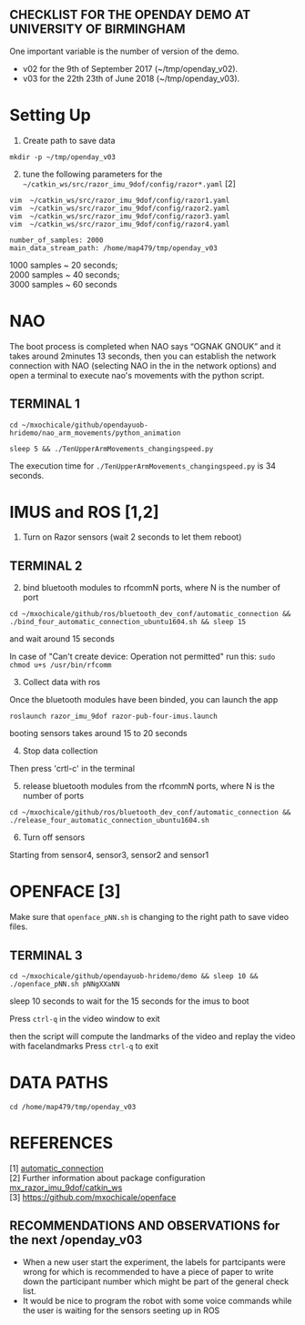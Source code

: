 CHECKLIST FOR THE OPENDAY DEMO AT UNIVERSITY OF BIRMINGHAM
---


One important variable is the number of version of the demo.

* v02 for the 9th of September 2017 (~/tmp/openday_v02).
* v03 for the 22th 23th of June 2018 (~/tmp/openday_v03).



# Setting Up

1. Create path to save data

```
mkdir -p ~/tmp/openday_v03
```

2. tune the following parameters for the `~/catkin_ws/src/razor_imu_9dof/config/razor*.yaml` [2]

```
vim  ~/catkin_ws/src/razor_imu_9dof/config/razor1.yaml
vim  ~/catkin_ws/src/razor_imu_9dof/config/razor2.yaml
vim  ~/catkin_ws/src/razor_imu_9dof/config/razor3.yaml
vim  ~/catkin_ws/src/razor_imu_9dof/config/razor4.yaml
```

```
number_of_samples: 2000
main_data_stream_path: /home/map479/tmp/openday_v03
```
1000 samples ~ 20 seconds;   
2000 samples ~ 40 seconds;   
3000 samples ~ 60 seconds  



# NAO

The boot process is completed when NAO says “OGNAK GNOUK” and it takes around
2minutes 13 seconds, then you can establish the network connection with NAO
(selecting NAO in the in the network options)
and open a terminal to execute nao's movements with the python script.

## TERMINAL 1

```
cd ~/mxochicale/github/opendayuob-hridemo/nao_arm_movements/python_animation

sleep 5 && ./TenUpperArmMovements_changingspeed.py

```

The execution time for 
`./TenUpperArmMovements_changingspeed.py`
is 34 seconds.






# IMUS and ROS [1,2]

1. Turn on Razor sensors (wait 2 seconds to let them reboot)

## TERMINAL 2 

2. bind bluetooth modules to rfcommN ports, where N is the number of port

```
cd ~/mxochicale/github/ros/bluetooth_dev_conf/automatic_connection && ./bind_four_automatic_connection_ubuntu1604.sh && sleep 15

```
and wait around 15 seconds

In case of "Can't create device: Operation not permitted" run this: 
`sudo chmod u+s /usr/bin/rfcomm`


3. Collect data with ros

Once the bluetooth modules have been binded, you can launch the app

```
roslaunch razor_imu_9dof razor-pub-four-imus.launch
```
booting sensors takes around 15 to 20 seconds

4. Stop data collection

Then press 'crtl-c' in the terminal


5. release bluetooth modules from  the rfcommN ports, 
where N is the number of ports

```
cd ~/mxochicale/github/ros/bluetooth_dev_conf/automatic_connection && ./release_four_automatic_connection_ubuntu1604.sh
```

6. Turn off sensors

Starting from sensor4, sensor3, sensor2 and sensor1







# OPENFACE [3]

Make sure that `openface_pNN.sh` is changing to the right path to save
video files.

## TERMINAL 3

```
cd ~/mxochicale/github/opendayuob-hridemo/demo && sleep 10 && ./openface_pNN.sh pNNgXXaNN
```
sleep 10 seconds to wait for the 15 seconds for the imus to boot

Press `ctrl-q` in the video window to exit

then the script will compute the landmarks of the video
and replay the video with facelandmarks
Press `ctrl-q` to exit


# DATA PATHS

```
cd /home/map479/tmp/openday_v03
```

#  REFERENCES

[1] [automatic_connection](https://github.com/mxochicale/ros/tree/master/bluetooth_dev_conf/automatic_connection)  
[2] Further information about package configuration [mx_razor_imu_9dof/catkin_ws](https://github.com/mxochicale/ros/tree/master/mx_razor_imu_9dof/catkin_ws)  
[3] https://github.com/mxochicale/openface  




## RECOMMENDATIONS AND OBSERVATIONS for the next /openday_v03

* When a new user start the experiment, the labels for partcipants were wrong for
which is recommended to have a piece of paper to write down the participant number
which might be part of the general check list.
* It would be nice to program the robot with some voice commands while the user
is waiting for the sensors seeting up in ROS



